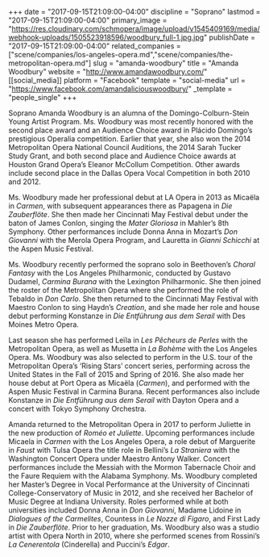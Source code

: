 +++
date = "2017-09-15T21:09:00-04:00"
discipline = "Soprano"
lastmod = "2017-09-15T21:09:00-04:00"
primary_image = "https://res.cloudinary.com/schmopera/image/upload/v1545409169/media/webhook-uploads/1505523918596/woodbury_full-1.jpg.jpg"
publishDate = "2017-09-15T21:09:00-04:00"
related_companies = ["scene/companies/los-angeles-opera.md","scene/companies/the-metropolitan-opera.md"]
slug = "amanda-woodbury"
title = "Amanda Woodbury"
website = "http://www.amandawoodbury.com/"
[[social_media]]
platform = "Facebook"
template = "social-media"
url = "https://www.facebook.com/amandaliciouswoodbury/"
_template = "people_single"
+++

Soprano Amanda Woodbury is an alumna of the Domingo-Colburn-Stein Young Artist Program.
Ms. Woodbury was most recently honored with the second place award and an Audience Choice
award in Plácido Domingo’s prestigious Operalia competition. Earlier that year, she also won the 2014 Metropolitan Opera National Council Auditions, the 2014 Sarah Tucker Study Grant, and both second place and Audience Choice awards at Houston Grand Opera’s Eleanor McCollum Competition. Other awards include second place in the Dallas Opera Vocal Competition in both 2010 and 2012.

Ms. Woodbury made her professional debut at LA Opera in 2013 as Micaëla in *Carmen*, with subsequent appearances there as Papagena in *Die Zauberflöte*. She then made her Cincinnati May Festival debut under the baton of James Conlon, singing the *Mater Gloriosa* in Mahler’s 8th Symphony. Other performances include Donna Anna in Mozart’s *Don Giovanni* with the Merola Opera Program, and Lauretta in *Gianni Schicchi* at the Aspen Music Festival.

Ms. Woodbury recently performed the soprano solo in Beethoven’s *Choral Fantasy* with the Los
Angeles Philharmonic, conducted by Gustavo Dudamel, *Carmina Burana* with the Lexington
Philharmonic. She then joined the roster of the Metropolitan Opera where she performed the role of Tebaldo in *Don Carlo*. She then returned to the Cincinnati May Festival with Maestro Conlon to sing Haydn’s *Creation*, and she made her role and house debut performing Konstanze in *Die Entführung aus dem Serail* with Des Moines Metro Opera.

Last season she has performed Leïla in *Les Pêcheurs de Perles* with the Metropolitan Opera, as well as Musetta in *La Bohème* with the Los Angeles Opera. Ms. Woodbury was also selected to perform in the U.S. tour of the Metropolitan Opera’s ‘Rising Stars’ concert series, performing across the United States in the Fall of 2015 and Spring of 2016. She also made her house debut at Port Opera as Micaëla (*Carmen*), and performed with the Aspen Music Festival in Carmina Burana. Recent performances also include Konstanze in *Die Entführung aus dem Serail* with Dayton Opera and a concert with Tokyo Symphony Orchestra.

Amanda returned to the Metropolitan Opera in 2017 to perform Juliette in the new production of
*Roméo et Juliette*. Upcoming performances include Micaela in *Carmen* with the Los Angeles Opera, a role debut of Marguerite in *Faust* with Tulsa Opera the title role in Bellini’s *La Straniera* with the Washington Concert Opera under Maestro Antony Walker. Concert performances include the Messiah with the Mormon Tabernacle Choir and the Faure Requiem with the Alabama Symphony. Ms. Woodbury completed her Master’s Degree in Vocal Performance at the University of Cincinnati College-Conservatory of Music in 2012, and she received her Bachelor of Music Degree at Indiana University. Roles performed while at both universities included Donna Anna in *Don Giovanni*, Madame Lidoine in *Dialogues of the Carmelites*, Countess in *Le Nozze di Figaro*, and First Lady in *Die Zauberflöte*. Prior to her graduation, Ms. Woodbury also was a studio artist with Opera North in 2010, where she performed scenes from Rossini’s *La Cenerentola* (Cinderella) and Puccini’s *Edgar*.
